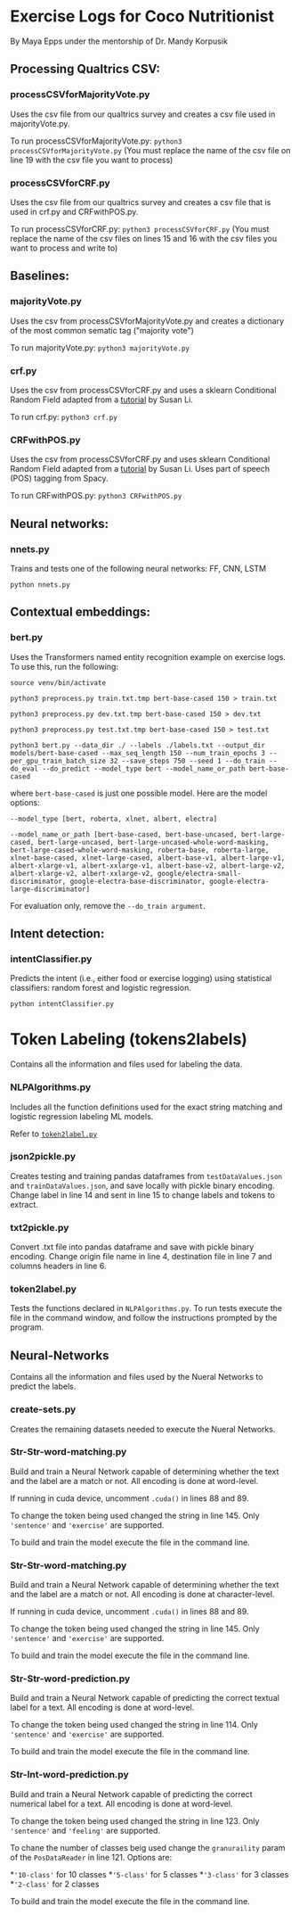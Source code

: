 # Exercise Logs for Coco Nutritionist

By Maya Epps under the mentorship of Dr. Mandy Korpusik

## Processing Qualtrics CSV:

### processCSVforMajorityVote.py 
Uses the csv file from our qualtrics survey and creates a csv file used in majorityVote.py.

To run processCSVforMajorityVote.py: `python3 processCSVforMajorityVote.py`
(You must replace the name of the csv file on line 19 with the csv file you want to process)


### processCSVforCRF.py 
Uses the csv file from our qualtrics survey and creates a csv file that is used in crf.py and CRFwithPOS.py.

To run processCSVforCRF.py: `python3 processCSVforCRF.py`
(You must replace the name of the csv files on lines 15 and 16 with the csv files you want to process and write to)


## Baselines:

### majorityVote.py
Uses the csv from processCSVforMajorityVote.py and creates a dictionary of the most common sematic tag ("majority vote") 

To run majorityVote.py: `python3 majorityVote.py`


### crf.py 
Uses the csv from processCSVforCRF.py and uses a sklearn Conditional Random Field adapted from a [tutorial](https://towardsdatascience.com/named-entity-recognition-and-classification-with-scikit-learn-f05372f07ba2) by Susan Li.

To run crf.py: `python3 crf.py`


### CRFwithPOS.py 
Uses the csv from processCSVforCRF.py and uses sklearn Conditional Random Field adapted from a [tutorial](https://towardsdatascience.com/named-entity-recognition-and-classification-with-scikit-learn-f05372f07ba2) by Susan Li. Uses part of speech (POS) tagging from Spacy.

To run CRFwithPOS.py: `python3 CRFwithPOS.py`

## Neural networks:

### nnets.py
Trains and tests one of the following neural networks: FF, CNN, LSTM

`python nnets.py`

## Contextual embeddings:

### bert.py
Uses the Transformers named entity recognition example on exercise logs. To use this, run the following:

`source venv/bin/activate`

`python3 preprocess.py train.txt.tmp bert-base-cased 150 > train.txt`

`python3 preprocess.py dev.txt.tmp bert-base-cased 150 > dev.txt`

`python3 preprocess.py test.txt.tmp bert-base-cased 150 > test.txt`

`python3 bert.py --data_dir ./ --labels ./labels.txt --output_dir models/bert-base-cased --max_seq_length 150 --num_train_epochs 3 --per_gpu_train_batch_size 32 --save_steps 750 --seed 1 --do_train --do_eval --do_predict --model_type bert --model_name_or_path bert-base-cased`

where `bert-base-cased` is just one possible model. Here are the model options:

`--model_type [bert, roberta, xlnet, albert, electra]`

`--model_name_or_path [bert-base-cased, bert-base-uncased, bert-large-cased, bert-large-uncased, bert-large-uncased-whole-word-masking, bert-large-cased-whole-word-masking, roberta-base, roberta-large, xlnet-base-cased, xlnet-large-cased, albert-base-v1, albert-large-v1, albert-xlarge-v1, albert-xxlarge-v1, albert-base-v2, albert-large-v2, albert-xlarge-v2, albert-xxlarge-v2, google/electra-small-discriminator, google-electra-base-discriminator, google-electra-large-discriminator]`

For evaluation only, remove the `--do_train argument`.

## Intent detection:

### intentClassifier.py

Predicts the intent (i.e., either food or exercise logging) using statistical classifiers: random forest and logistic regression.

`python intentClassifier.py`

# Token Labeling (tokens2labels)

Contains all the information and files used for labeling the data. 

### NLPAlgorithms.py

Includes all the function definitions used for the exact string matching and logistic regression labeling ML models.

Refer to [`token2label.py`](#token2label.py)

### json2pickle.py

Creates testing and training pandas dataframes from `testDataValues.json` and `trainDataValues.json`, and save locally with pickle binary encoding. Change label in line 14 and sent in line 15 to change labels and tokens to extract.

### txt2pickle.py

Convert .txt file into pandas dataframe and save with pickle binary encoding. Change origin file name in line 4, destination file in line 7 and columns headers in line 6. 

### token2label.py

Tests the functions declared in `NLPAlgorithms.py`. To run tests execute the file in the command window, and follow the instructions prompted by the program.

## Neural-Networks

Contains all the information and files used by the Nueral Networks to predict the labels. 

### create-sets.py

Creates the remaining datasets needed to execute the Nueral Networks. 

### Str-Str-word-matching.py

Build and train a Neural Network capable of determining whether the text and the label are a match or not. All encoding is done at word-level. 

If running in cuda device, uncomment `.cuda()` in lines 88 and 89.

To change the token being used changed the string in line 145. Only `'sentence'` and `'exercise'` are supported. 

To build and train the model execute the file in the command line. 

### Str-Str-word-matching.py

Build and train a Neural Network capable of determining whether the text and the label are a match or not. All encoding is done at character-level. 

If running in cuda device, uncomment `.cuda()` in lines 88 and 89.

To change the token being used changed the string in line 145. Only `'sentence'` and `'exercise'` are supported. 

To build and train the model execute the file in the command line. 

### Str-Str-word-prediction.py

Build and train a Neural Network capable of predicting the correct textual label for a text. All encoding is done at word-level. 

To change the token being used changed the string in line 114. Only `'sentence'` and `'exercise'` are supported. 

To build and train the model execute the file in the command line. 

### Str-Int-word-prediction.py

Build and train a Neural Network capable of predicting the correct numerical label for a text. All encoding is done at word-level. 

To change the token being used changed the string in line 123. Only `'sentence'` and `'feeling'` are supported. 

To chane the number of classes beig used change the `granuraility` param of the `PosDataReader` in line 121. Options are:

*`'10-class'` for 10 classes
*`'5-class'` for 5 classes
*`'3-class'` for 3 classes
*`'2-class'` for 2 classes

To build and train the model execute the file in the command line. 